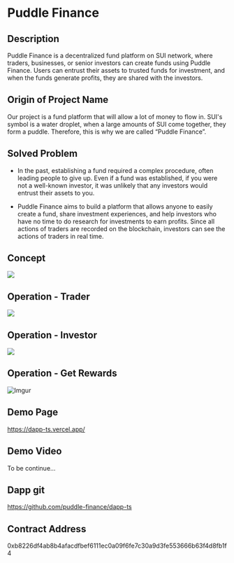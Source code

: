 Puddle Finance 
===

Description
---
Puddle Finance is a decentralized fund platform on SUI network, where traders, businesses, or senior investors can create funds using Puddle Finance. Users can entrust their assets to trusted funds for investment, and when the funds generate profits, they are shared with the investors.

Origin of Project Name
---
Our project is a fund platform that will allow a lot of money to flow in.
SUI's symbol is a water droplet, when a large amounts of SUI come together, they form a puddle. Therefore, this is why we are called “Puddle Finance”.

Solved Problem
---
* In the past, establishing a fund required a complex procedure, often leading people to give up. Even if a fund was established, if you were not a well-known investor, it was unlikely that any investors would entrust their assets to you. 

* Puddle Finance aims to build a platform that allows anyone to easily create a fund, share investment experiences, and help investors who have no time to do research for investments to earn profits. Since all actions of traders are recorded on the blockchain, investors can see the actions of traders in real time.

Concept
---
![](https://hackmd.io/_uploads/B1z1nhid3.png)

Operation - Trader
---

![](https://hackmd.io/_uploads/HJHzhnou2.png)

Operation - Investor
---
![](https://hackmd.io/_uploads/BJmHn3iu3.png)

Operation - Get Rewards
---
![Imgur](https://i.imgur.com/QNHpfvp.png)

Demo Page
---
https://dapp-ts.vercel.app/

Demo Video
---
To be continue...

Dapp git
---
https://github.com/puddle-finance/dapp-ts

Contract Address
---
0xb8226df4ab8b4afacdfbef6111ec0a09f6fe7c30a9d3fe553666b63f4d8fb1f4
